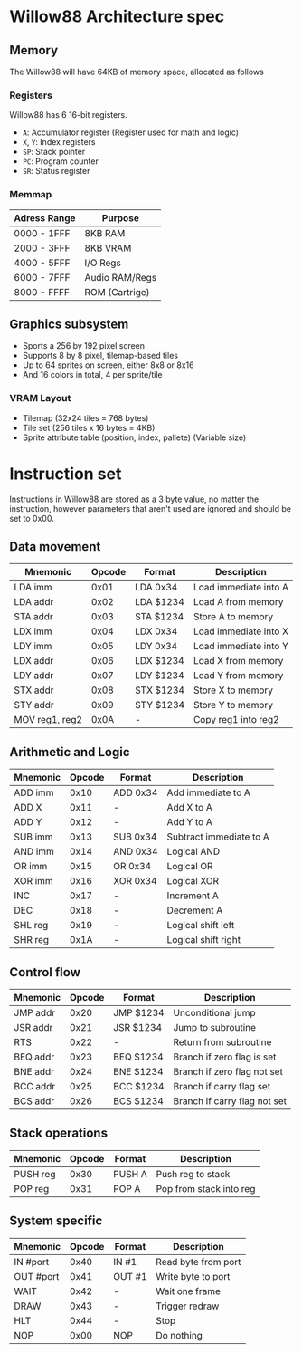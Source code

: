 # Willow88 Architecture spec


## Memory
The Willow88 will have 64KB of memory space, allocated as follows

### Registers
Willow88 has 6 16-bit registers.
 - `A`: Accumulator register (Register used for math and logic)
 - `X`, `Y`: Index registers
 - `SP`: Stack pointer
 - `PC`: Program counter
 - `SR`: Status register

### Memmap
| Adress Range | Purpose |
| ------------ | ------- |
| 0000 - 1FFF | 8KB RAM |
| 2000 - 3FFF | 8KB VRAM |
| 4000 - 5FFF | I/O Regs |
| 6000 - 7FFF | Audio RAM/Regs |
| 8000 - FFFF | ROM (Cartrige) |

## Graphics subsystem
 - Sports a 256 by 192 pixel screen
 - Supports 8 by 8 pixel, tilemap-based tiles 
 - Up to 64 sprites on screen, either 8x8 or 8x16
 - And 16 colors in total, 4 per sprite/tile 

### VRAM Layout
 - Tilemap (32x24 tiles = 768 bytes)
 - Tile set (256 tiles x 16 bytes = 4KB)
 - Sprite attribute table (position, index, pallete) (Variable size)

# Instruction set 
Instructions in Willow88 are stored as a 3 byte value, no matter the instruction, however parameters that aren't used are ignored and should be set to 0x00.

## Data movement
| Mnemonic | Opcode | Format | Description |
| -------- | ------ | ------ | ----------- |
| LDA imm | 0x01 | LDA 0x34 | Load immediate into A |
| LDA addr | 0x02 | LDA $1234 | Load A from memory |
| STA addr | 0x03 | STA $1234 | Store A to memory|
| LDX imm | 0x04 | LDX 0x34 | Load immediate into X |
| LDY imm | 0x05 | LDY 0x34 | Load immediate into Y |
| LDX addr | 0x06 | LDX $1234 | Load X from memory |
| LDY addr | 0x07 | LDY $1234 | Load Y from memory |
| STX addr | 0x08 | STX $1234 | Store X to memory |
| STY addr | 0x09 | STY $1234 | Store Y to memory |
| MOV reg1, reg2 | 0x0A | - | Copy reg1 into reg2 |

## Arithmetic and Logic
| Mnemonic | Opcode | Format | Description |
| -------- | ------ | ------ | ----------- |
| ADD imm | 0x10 | ADD 0x34 | Add immediate to A |
| ADD X | 0x11 | - | Add X to A |
| ADD Y | 0x12 | - | Add Y to A |
| SUB imm | 0x13 | SUB 0x34 | Subtract immediate to A|
| AND imm | 0x14 | AND 0x34 | Logical AND |
| OR imm | 0x15 | OR 0x34 | Logical OR |
| XOR imm | 0x16 | XOR 0x34 | Logical XOR |
| INC | 0x17 | - | Increment A |
| DEC | 0x18 | - | Decrement A |
| SHL reg | 0x19 | - | Logical shift left |
| SHR reg | 0x1A | - | Logical shift right |

## Control flow 
| Mnemonic | Opcode | Format | Description |
| -------- | ------ | ------ | ----------- |
| JMP addr | 0x20 | JMP $1234 | Unconditional jump |
| JSR addr | 0x21 | JSR $1234 | Jump to subroutine |
| RTS | 0x22 | - | Return from subroutine |
| BEQ addr | 0x23 | BEQ $1234 | Branch if zero flag is set |
| BNE addr | 0x24 | BNE $1234 | Branch if zero flag not set |
| BCC addr | 0x25 | BCC $1234 | Branch if carry flag set |
| BCS addr | 0x26 | BCS $1234 | Branch if carry flag not set |

## Stack operations
| Mnemonic | Opcode | Format | Description |
| -------- | ------ | ------ | ----------- |
| PUSH reg | 0x30 | PUSH A | Push reg to stack |
| POP reg | 0x31 | POP A | Pop from stack into reg |

## System specific
| Mnemonic | Opcode | Format | Description |
| -------- | ------ | ------ | ----------- |
| IN #port | 0x40 | IN #1 | Read byte from port |
| OUT #port | 0x41 | OUT #1 | Write byte to port |
| WAIT | 0x42 | - | Wait one frame |
| DRAW | 0x43 | - | Trigger redraw |
| HLT | 0x44 | - | Stop |
| NOP | 0x00 | NOP | Do nothing |
